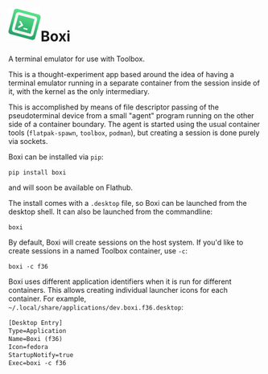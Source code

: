 <img align="left" width="64" height="64" src="data/share/icons/hicolor/scalable/apps/dev.boxi.svg">

# Boxi

A terminal emulator for use with Toolbox.

This is a thought-experiment app based around the idea of having a terminal emulator running in a separate container from the session inside of it, with the kernel as the only intermediary.

This is accomplished by means of file descriptor passing of the pseudoterminal device from a small "agent" program running on the other side of a container boundary.  The agent is started using the usual container tools (`flatpak-spawn`, `toolbox`, `podman`), but creating a session is done purely via sockets.

Boxi can be installed via `pip`:

```
pip install boxi
```

and will soon be available on Flathub.

The install comes with a `.desktop` file, so Boxi can be launched from the desktop shell.  It can also be launched from the commandline:

```
boxi
```

By default, Boxi will create sessions on the host system.  If you'd like to create sessions in a named Toolbox container, use `-c`:

```
boxi -c f36
```

Boxi uses different application identifiers when it is run for different containers.  This allows creating individual launcher icons for each container.  For example, `~/.local/share/applications/dev.boxi.f36.desktop`:

```
[Desktop Entry]
Type=Application
Name=Boxi (f36)
Icon=fedora
StartupNotify=true
Exec=boxi -c f36
```
